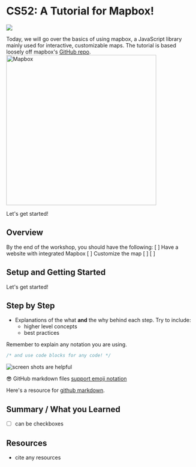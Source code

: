 # CS52: A Tutorial for Mapbox!

![](https://media.giphy.com/media/9tA6H1madRvUc/giphy.gif)

Today, we will go over the basics of using mapbox, a JavaScript library mainly used for interactive, customizable maps. The tutorial is based loosely off mapbox's [GitHub repo](https://github.com/mapbox/mapbox-gl-js).
[<img width="400" alt="Mapbox" src="docs/pages/assets/logo.png">](https://www.mapbox.com/)

Let's get started!

## Overview

By the end of the workshop, you should have the following:
[ ] Have a website with integrated Mapbox
[ ] Customize the map
[ ]
[ ]

## Setup and Getting Started

Let's get started!


## Step by Step

* Explanations of the what **and** the why behind each step. Try to include:
  * higher level concepts
  * best practices

Remember to explain any notation you are using.

```javascript
/* and use code blocks for any code! */
```

![screen shots are helpful](img/screenshot.png)

:sunglasses: GitHub markdown files [support emoji notation](http://www.emoji-cheat-sheet.com/)

Here's a resource for [github markdown](https://guides.github.com/features/mastering-markdown/).


## Summary / What you Learned

* [ ] can be checkboxes

## Resources

* cite any resources
